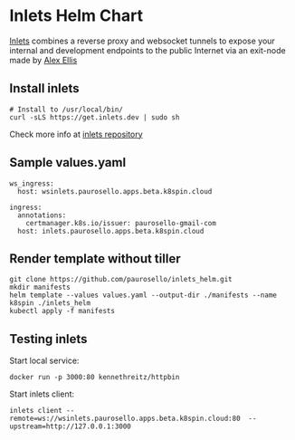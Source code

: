 # Inlets Helm Chart
[Inlets](https://github.com/alexellis/inlets) combines a reverse proxy and websocket tunnels to expose your internal and development endpoints to the public Internet via an exit-node made by [Alex Ellis](https://github.com/alexellis)

## Install inlets
```
# Install to /usr/local/bin/
curl -sLS https://get.inlets.dev | sudo sh
```
Check more info at [inlets repository](https://github.com/alexellis/inlets#get-started-install-the-cli)


## Sample values.yaml
```
ws_ingress:
  host: wsinlets.paurosello.apps.beta.k8spin.cloud

ingress:
  annotations:
    certmanager.k8s.io/issuer: paurosello-gmail-com
  host: inlets.paurosello.apps.beta.k8spin.cloud
```

## Render template without tiller
```
git clone https://github.com/paurosello/inlets_helm.git
mkdir manifests
helm template --values values.yaml --output-dir ./manifests --name k8spin ./inlets_helm
kubectl apply -f manifests
```

## Testing inlets

Start local service:
```
docker run -p 3000:80 kennethreitz/httpbin
```

Start inlets client:
```
inlets client --remote=ws://wsinlets.paurosello.apps.beta.k8spin.cloud:80  --upstream=http://127.0.0.1:3000
```